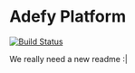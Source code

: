 Adefy Platform
=====================================

[![Build Status](http://ci.adefy.com/github.com/Adefy/Platform/status.png?branch=master)](http://ci.adefy.com/github.com/Adefy/Platform)

We really need a new readme :|
